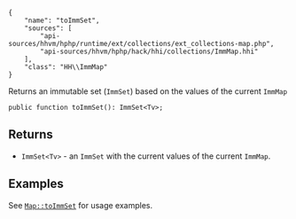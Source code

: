 ``` yamlmeta
{
    "name": "toImmSet",
    "sources": [
        "api-sources/hhvm/hphp/runtime/ext/collections/ext_collections-map.php",
        "api-sources/hhvm/hphp/hack/hhi/collections/ImmMap.hhi"
    ],
    "class": "HH\\ImmMap"
}
```




Returns an immutable set (` ImmSet `) based on the values of the current
`` ImmMap ``




``` Hack
public function toImmSet(): ImmSet<Tv>;
```




## Returns




+ ` ImmSet<Tv> ` - an `` ImmSet `` with the current values of the current ``` ImmMap ```.




## Examples




See [` Map::toImmSet `](</hack/reference/class/Map/toImmSet/#examples>) for usage examples.
<!-- HHAPIDOC -->
